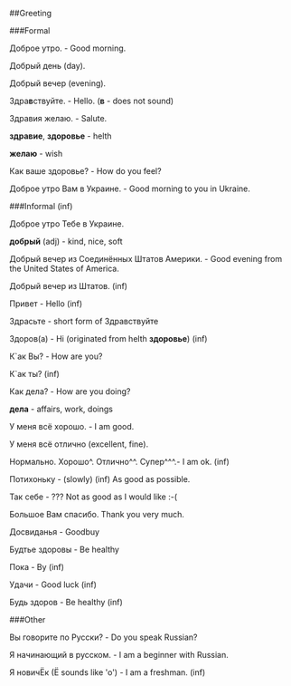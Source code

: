 ##Greeting

###Formal

Доброе утро.   - Good morning.

Добрый день (day).

Добрый вечер (evening). 

Здра**в**ствуйте. - Hello. (**в** - does not sound)

Здравия желаю. - Salute. 

**здравие**, **здоровье** - helth

**желаю** - wish

Как ваше здоровье? - How do you feel? 



Доброе утро Вам в Украине. - Good morning to you in Ukraine.

###Informal (inf)

Доброе утро Тебе в Украине.

**добрый** (adj) - kind, nice, soft

Добрый вечер из Соединённых Штатов Америки. - Good evening from the United States of America.


Добрый вечер из Штатов. (inf)



Привет - Hello (inf)

Здрасьте - short form of Здравствуйте

Здоров(а) - Hi (originated from helth **здоровье**) (inf)


К`ак Вы? - How are you?

К`ак ты? (inf)

Как дела? - How are you doing?


**дела** - affairs, work, doings

У меня всё хорошо. - I am good.

У меня всё отлично (excellent, fine).

Нормально. Хорошо^. Отлично^^. Супер^^^.- I am ok. (inf)

Потихоньку - (slowly) (inf) As good as possible.

Так себе - ??? Not as good as I would like :-( 

Большое Вам спасибо. Thank you very much.


Досвиданья - Goodbuy

Будтье здоровы - Be healthy



Пока - By (inf)

Удачи - Good luck (inf)

Будь здоров - Be healthy (inf)




###Other

Вы говорите по Русски? - Do you speak Russian?

Я начинающий в русском. - I am a beginner with Russian.

Я новичЁк (Ё sounds like 'o') - I am a freshman. (inf)





